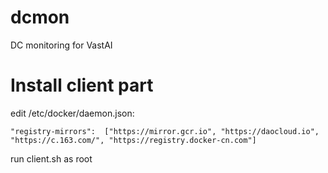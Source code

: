 # dcmon
DC monitoring for VastAI

# Install client part

edit /etc/docker/daemon.json:

`"registry-mirrors":  ["https://mirror.gcr.io", "https://daocloud.io", "https://c.163.com/", "https://registry.docker-cn.com"]`

run client.sh as root
